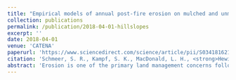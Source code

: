 ```yaml
---
title: "Empirical models of annual post-fire erosion on mulched and unmulched hillslopes"
collection: publications
permalink: /publication/2018-04-01-hillslopes
excerpt: ''
date: 2018-04-01
venue: 'CATENA'
paperurl: 'https://www.sciencedirect.com/science/article/pii/S0341816217304319'
citation: 'Schmeer, S. R., Kampf, S. K., MacDonald, L. H., <strong>Hewitt, J.</strong>, and Wilson, C. (2018). Empirical models of annual post-fire erosion on mulched and unmulched hillslopes. <i>Catena</i>, <strong>163</strong>, 276–287.'
abstract: 'Erosion is one of the primary land management concerns following wildfire. This study examines controls on post-fire hillslope-scale erosion for the 2012 High Park Fire in northern Colorado, develops simple empirical models for predicting post-fire sediment yields, and evaluates model performance on several nearby fires. From 2013 to 2015 we collected ground cover, rainfall, topographic, and sediment yield measurements from 29 convergent hillslopes; eight of these hillslopes had varying amounts of mulch applied to reduce erosion. From these data we examined correlations between annual sediment yield and three categories of predictor variables (ground cover, precipitation, and topography). Percent bare soil was the single largest control on sediment yield, followed by rainfall variables. Sediment yield generally decreased with flow path length, but the correlation was weak. The empirical models each predicted sediment yield with three variables: percent bare soil, one precipitation variable, and one topographic variable. The models had similar accuracy for the High Park Fire using varying combinations of precipitation and topographic variables (Nash-Sutcliffe coefficients 0.70–0.84). An empirical model predicting annual sediment yields as a function of percent bare soil, June–October precipitation, and the maximum flow path length had variable performance when applied to other fires in the same region, with predictions ranging from poor to good for individual fires and Nash-Sutcliffe coefficients of 0.26–0.32 for all fires combined. These tests show some promise for applying the empirical model to fires in the study region, but further model testing is needed to determine the range of conditions under which the model can be applied.'
---
```

